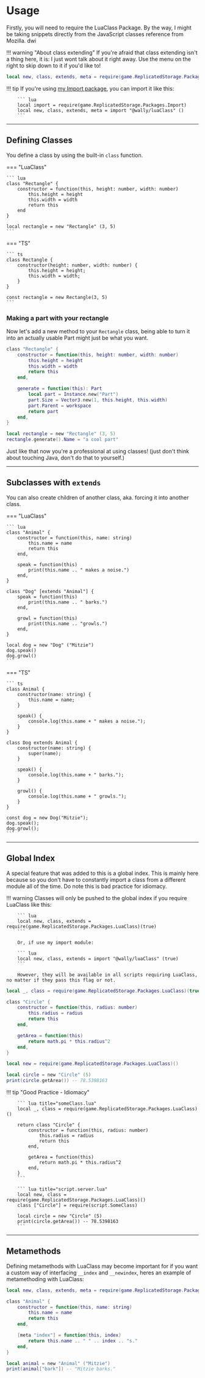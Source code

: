 # Usage

Firstly, you will need to require the LuaClass Package. By the way, I might be taking snippets directly from the JavaScript classes reference from Mozilla. dwi

!!! warning "About class extending"
        If you're afraid that class extending isn't a thing here, it is: I just wont talk about it right away. Use the menu on the right to skip down to it if you'd like to!

``` lua
local new, class, extends, meta = require(game.ReplicatedStorage.Packages.LuaClass)()
```

!!! tip
        If you're using [my Import package](../import/), you can import it like this:

        ``` lua
        local import = require(game.ReplicatedStorage.Packages.Import)
        local new, class, extends, meta = import "@wally/luaClass" ()
        ```

-----

## Defining Classes

You define a class by using the built-in `class` function.

=== "LuaClass"

    ``` lua
    class "Rectangle" {
        constructor = function(this, height: number, width: number)
            this.height = height
            this.width = width
            return this
        end
    }

    local rectangle = new "Rectangle" (3, 5)
    ```

=== "TS"

    ``` ts
    class Rectangle {
        constructor(height: number, width: number) {
            this.height = height;
            this.width = width;
        }
    }

    const rectangle = new Rectangle(3, 5)
    ```

### Making a part with your rectangle

Now let's add a new method to your `Rectangle` class, being able to turn it into an actually usable Part might just be what you want.

``` lua
class "Rectangle" {
    constructor = function(this, height: number, width: number)
        this.height = height
        this.width = width
        return this
    end,

    generate = function(this): Part
        local part = Instance.new("Part")
        part.Size = Vector3.new(1, this.height, this.width)
        part.Parent = workspace
        return part
    end,
}

local rectangle = new "Rectangle" (3, 5)
rectangle.generate().Name = "a cool part"
```

Just like that now you're a professional at using classes! (just don't think about touching Java, don't do that to yourself.)

-----

## Subclasses with `extends`

You can also create children of another class, aka. forcing it into another class.

=== "LuaClass"

    ``` lua
    class "Animal" {
        constructor = function(this, name: string)
            this.name = name
            return this
        end,

        speak = function(this)
            print(this.name .. " makes a noise.")
        end,
    }

    class "Dog" [extends "Animal"] {
        speak = function(this)
            print(this.name .. " barks.")
        end,

        growl = function(this)
            print(this.name .. "growls.")
        end,
    }

    local dog = new "Dog" ("Mitzie")
    dog.speak()
    dog.growl()
    ```

=== "TS"

    ``` ts
    class Animal {
        constructor(name: string) {
            this.name = name;
        }

        speak() {
            console.log(this.name + " makes a noise.");
        }
    }

    class Dog extends Animal {
        constructor(name: string) {
            super(name);
        }

        speak() {
            console.log(this.name + " barks.");
        }

        growl() {
            console.log(this.name + " growls.");
        }
    }

    const dog = new Dog("Mitzie");
    dog.speak();
    dog.growl();
    ```

-----

## Global Index

A special feature that was added to this is a global index. This is mainly here because so you don't have to constantly import a class from a different module all of the time. Do note this is bad practice for idiomacy.

!!! warning
        Classes will only be pushed to the global index if you require LuaClass like this:

        ``` lua
        local new, class, extends = require(game.ReplicatedStorage.Packages.LuaClass)(true)
        ```

        Or, if use my import module:

        ``` lua
        local new, class, extends = import "@wally/luaClass" (true)
        ```

        However, they will be available in all scripts requiring LuaClass, no matter if they pass this flag or not.

``` lua title="someClass.lua"
local _, class = require(game.ReplicatedStorage.Packages.LuaClass)(true)

class "Circle" {
    constructor = function(this, radius: number)
        this.radius = radius
        return this
    end,

    getArea = function(this)
        return math.pi * this.radius^2
    end,
}
```

``` lua title="script.server.lua"
local new = require(game.ReplicatedStorage.Packages.LuaClass)()

local circle = new "Circle" (5)
print(circle.getArea()) -- 78.5398163
```

!!! tip "Good Practice - Idiomacy"

        ``` lua title="someClass.lua"
        local _, class = require(game.ReplicatedStorage.Packages.LuaClass)()

        return class "Circle" {
            constructor = function(this, radius: number)
                this.radius = radius
                return this
            end,

            getArea = function(this)
                return math.pi * this.radius^2
            end,
        }
        ```

        ``` lua title="script.server.lua"
        local new, class = require(game.ReplicatedStorage.Packages.LuaClass)()
        class ["Circle"] = require(script.SomeClass)

        local circle = new "Circle" (5)
        print(circle.getArea()) -- 78.5398163
        ```

-----

## Metamethods

Defining metamethods with LuaClass may become important for if you want a custom way of interfacing `__index` and `__newindex`, heres an example of metamethoding with LuaClass:

``` lua
local new, class, extends, meta = require(game.ReplicatedStorage.Package.LuaClass)()

class "Animal" {
    constructor = function(this, name: string)
        this.name = name
        return this
    end,

    [meta "index"] = function(this, index)
        return this.name .. " " .. index .. "s."
    end,
}

local animal = new "Animal" ("Mitzie")
print(animal["bark"]) -- "Mitzie barks."
```